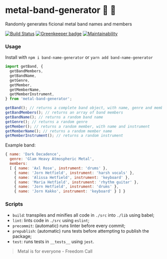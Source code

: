 # metal-band-generator :metal: :guitar:

Randomly generates ficional metal band names and members

[![Build Status](https://travis-ci.org/vspedr/metal-band-generator.svg?branch=master)](https://travis-ci.org/vspedr/metal-band-generator)
[![Greenkeeper badge](https://badges.greenkeeper.io/vspedr/metal-band-generator.svg)](https://greenkeeper.io/)
[![Maintainability](https://api.codeclimate.com/v1/badges/8b4adc5619fd52a44f64/maintainability)](https://codeclimate.com/github/vspedr/metal-band-generator/maintainability)

### Usage
Install with `npm i band-name-generator` or `yarn add band-name-generator`

```js
import getBand, {
  getBandMembers,
  getBandName,
  getGenre,
  getMember,
  getMemberName,
  getMemberInstrument,
} from 'metal-band-generator';

getBand(); // returns a complete band object, with name, genre and members
getBandMembers(); // returns an array of band members
getBandName(); // returns a random band name
getGenre(); // returns a random genre
getMember(); // returns a random member, with name and instrument
getMemberName(); // returns a random member name
getMemberInstrument(); // returns a random instrument
```

Example band:
```js
{ name: 'Dark Decadence',
  genre: 'Glam Heavy Atmospheric Metal',
  members:
  [ { name: 'Axl Rose', instrument: 'drums' },
    { name: 'Jorn Hetfield', instrument: 'harsh vocals' },
    { name: 'Alissa Hetfield', instrument: 'keyboard' },
    { name: 'Maria Hetfield', instrument: 'rhythm guitar' },
    { name: 'Jorn Hetfield', instrument: 'drums' },
    { name: 'Jorn Kakko', instrument: 'keyboard' } ] }
```

### Scripts
- `build`: transpiles and minifies all code in `./src` into `./lib` using babel;
- `lint`: lints code in `./src` using `eslint`;
- `precommit`: (automatic) runs linter before every commit;
- `prepublish`: (automatic) runs tests before attempting to publish the package;
- `test`: runs tests in `__tests__` using `jest`.

> Metal is for everyone - Freedom Call
